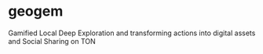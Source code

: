 # geogem
Gamified Local Deep Exploration and transforming actions into digital assets and Social Sharing on TON
